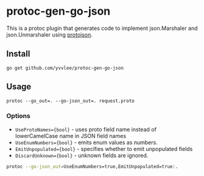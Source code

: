 # protoc-gen-go-json

This is a protoc plugin that generates code to implement json.Marshaler and json.Unmarshaler using [protojson](google.golang.org/protobuf/encoding/protojson).

## Install

```
go get github.com/yvvlee/protoc-gen-go-json
```

## Usage

```
protoc --go_out=. --go-json_out=. request.proto
```


### Options

- `UseProtoNames={bool}` - uses proto field name instead of lowerCamelCase name in JSON field names
- `UseEnumNumbers={bool}` - emits enum values as numbers.
- `EmitUnpopulated={bool}` - specifies whether to emit unpopulated fields
- `DiscardUnknown={bool}` - unknown fields are ignored.

```sh
protoc --go-json_out=UseEnumNumbers=true,EmitUnpopulated=true:.
```
